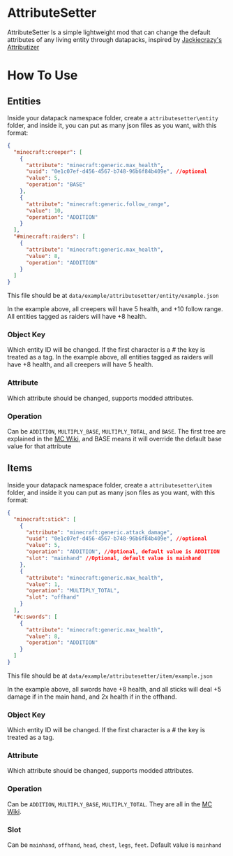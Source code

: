 # AttributeSetter

AttributeSetter Is a simple lightweight mod that can change the default attributes of any living entity through datapacks, inspired by [Jackiecrazy's Attributizer](https://github.com/Jackiecrazy/attributizer)


# How To Use

## Entities
Inside your datapack namespace folder, create a `attributesetter\entity` folder, and inside it, you can put as many json files as you want, with this format:
```json
{
  "minecraft:creeper": [
    {
      "attribute": "minecraft:generic.max_health",
      "uuid": "0e1c07ef-d456-4567-b748-96b6f84b409e", //optional
      "value": 5,
      "operation": "BASE"
    },
    {
      "attribute": "minecraft:generic.follow_range",
      "value": 10,
      "operation": "ADDITION"
    }
  ],
  "#minecraft:raiders": [
    {
      "attribute": "minecraft:generic.max_health",
      "value": 8,
      "operation": "ADDITION"
    }
  ]
}
```
This file should be at `data/example/attributesetter/entity/example.json`

In the example above, all creepers will have 5 health, and +10 follow range. All entities tagged as raiders will have +8 health.
### Object Key
Which entity ID will be changed. If the first character is a # the key is treated as a tag. In the example above, all entities tagged as raiders will have +8 health, and all creepers will have 5 health.

### Attribute
Which attribute should be changed, supports modded attributes.

### Operation
Can be `ADDITION`, `MULTIPLY_BASE`, `MULTIPLY_TOTAL`, and `BASE`. The first tree are explained in the [MC Wiki](https://minecraft.fandom.com/wiki/Attribute#Operations), and BASE means it will override the default base value for that attribute

## Items
Inside your datapack namespace folder, create a `attributesetter\item` folder, and inside it you can put as many json files as you want, with this format:

```json
{
  "minecraft:stick": [
    {
      "attribute": "minecraft:generic.attack_damage",
      "uuid": "0e1c07ef-d456-4567-b748-96b6f84b409e", //optional
      "value": 5,
      "operation": "ADDITION", //Optional, default value is ADDITION
      "slot": "mainhand" //Optional, default value is mainhand
    },
    {
      "attribute": "minecraft:generic.max_health",
      "value": 1,
      "operation": "MULTIPLY_TOTAL",
      "slot": "offhand"
    }
  ],
  "#c:swords": [
    {
      "attribute": "minecraft:generic.max_health",
      "value": 8,
      "operation": "ADDITION"
    }
  ]
}
```
This file should be at `data/example/attributesetter/item/example.json`

In the example above, all swords have +8 health, and all sticks will deal +5 damage if in the main hand, and 2x health if in the offhand.
### Object Key
Which entity ID will be changed. If the first character is a # the key is treated as a tag. 

### Attribute
Which attribute should be changed, supports modded attributes.

### Operation
Can be `ADDITION`, `MULTIPLY_BASE`, `MULTIPLY_TOTAL`. They are all in the [MC Wiki](https://minecraft.fandom.com/wiki/Attribute#Operations).

### Slot
Can be `mainhand`, `offhand`, `head`, `chest`, `legs`, `feet`. Default value is `mainhand`
